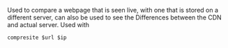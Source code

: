 Used to compare a webpage that is seen live, with one that is stored on a different server, can also be used to see the Differences between the CDN and actual server. Used with 

`compresite $url $ip`
